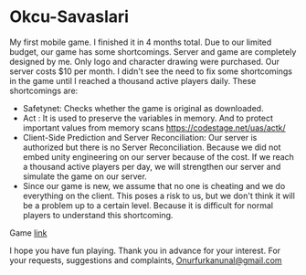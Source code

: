 # Okcu-Savaslari

My first mobile game. I finished it in 4 months total. Due to our limited budget, our game has some shortcomings. Server and game are completely designed by me. Only logo and character drawing were purchased. Our server costs $10 per month. I didn't see the need to fix some shortcomings in the game until I reached a thousand active players daily. These shortcomings are:
- Safetynet: Checks whether the game is original as downloaded.
- Act : It is used to preserve the variables in memory. And to protect important values ​​from memory scans
https://codestage.net/uas/actk/
- Client-Side Prediction and Server Reconciliation: Our server is authorized but there is no Server Reconciliation. Because we did not embed unity engineering on our server because of the cost. If we reach a thousand active players per day, we will strengthen our server and simulate the game on our server.
- Since our game is new, we assume that no one is cheating and we do everything on the client. This poses a risk to us, but we don't think it will be a problem up to a certain level. Because it is difficult for normal players to understand this shortcoming.

Game [link](https://play.google.com/store/apps/details?id=org.DefaultCompany.org.unity.mutibow.mobile)


I hope you have fun playing. Thank you in advance for your interest. For your requests, suggestions and complaints, Onurfurkanunal@gmail.com
